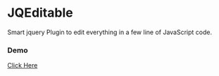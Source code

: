 # JQEditable
Smart jquery Plugin to edit everything in a few line of JavaScript code.

<h3>Demo</h3>
<a href="https://jsfiddle.net/ALANFALS/ja58yejs/" target="_blank">Click Here</a>

